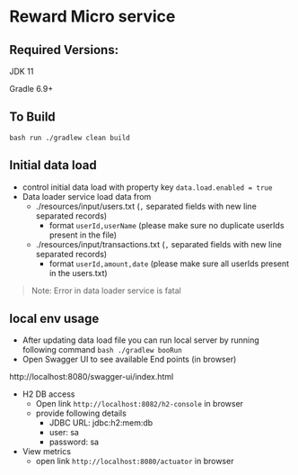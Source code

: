 #  Reward Micro service

## Required Versions:
JDK 11

Gradle 6.9+

## To Build
`bash
run ./gradlew clean build
`

## Initial data load
- control initial data load with property key `data.load.enabled = true`
- Data loader service load data from
  - ./resources/input/users.txt (`,` separated fields with new line separated records)
    - format `userId,userName` (please make sure no duplicate userIds present in the file)
  - ./resources/input/transactions.txt (`,` separated fields with new line separated records)
    - format `userId,amount,date` (please make sure all userIds present in the users.txt)

> Note: Error in data loader service is fatal

## local env usage
- After updating data load file you can run local server by running following command
`bash
./gradlew booRun
`
- Open Swagger UI to see available End points (in browser)

http://localhost:8080/swagger-ui/index.html

- H2 DB access
  - Open link `http://localhost:8082/h2-console` in browser
  - provide following details
    - JDBC URL: jdbc:h2:mem:db
    - user: sa
    - password: sa
- View metrics
  - open link `http://localhost:8080/actuator` in browser



